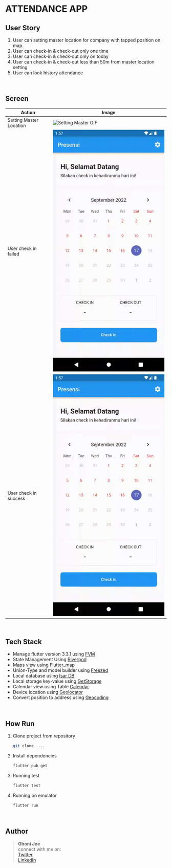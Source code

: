 # ATTENDANCE APP

## User Story

1. User can setting master location for company with tapped position on map.
2. User can check-in & check-out only one time
2. User can check-in & check-out only on today
3. User can check-in & check-out less than 50m from master location setting
3. User can look history attendance

<br/>

## Screen

Action | Image
-------------------------------|-------------------------
Setting Master Location | ![Setting Master GIF](https://github.com/ghonijee/flutter-attendance-app-riverpod/blob/master/gif/setting_master_location.gif)
User check in failed | ![Failed GIF](https://github.com/ghonijee/flutter-attendance-app-riverpod/blob/master/gif/CheckIn-failed.gif)
User check in success | ![Success GIF](https://github.com/ghonijee/flutter-attendance-app-riverpod/blob/master/gif/CheckIn-failed.gif)

<br/>

## Tech Stack

* Manage flutter version 3.3.1 using [FVM]()
* State Management Using [Riverpod]()
* Maps view using [Flutter_map]()
* Union-Type and model builder using [Freezed]()
* Local database using [Isar DB]()
* Local storage key-value using [GetStorage]()
* Calendar view using Table [Calendar]()
* Device location using [Geolocator]()
* Convert position to address using [Geocoding]()

<br/>

## How Run
1. Clone project from repository
    ```bash
    git clone .... 
    ```
2. Install dependencies
    ```bash
    flutter pub get 
    ```
3. Running test
    ```bash
    flutter test
    ```
4. Running on emulator
    ```bash
    flutter run
    ```
</br>

## Author

>
> <b>Ghoni Jee</b> </br>
> connect with me on: <br>
> [Twitter]() <br>
> [LinkedIn]() <br>
>
